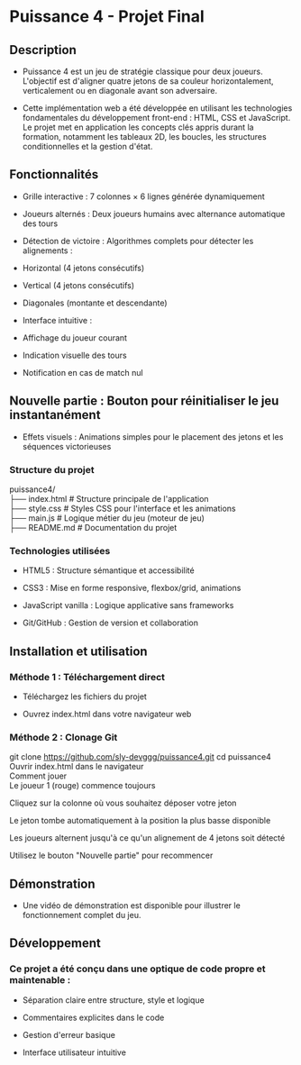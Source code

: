 # Puissance 4 - Projet Final

## Description
- Puissance 4 est un jeu de stratégie classique pour deux joueurs. L'objectif est d'aligner quatre jetons de sa couleur horizontalement, verticalement ou en diagonale avant son adversaire.

- Cette implémentation web a été développée en utilisant les technologies fondamentales du développement front-end : HTML, CSS et JavaScript. Le projet met en application les concepts clés appris durant la formation, notamment les tableaux 2D, les boucles, les structures conditionnelles et la gestion d'état.

## Fonctionnalités

- Grille interactive : 7 colonnes × 6 lignes générée dynamiquement

- Joueurs alternés : Deux joueurs humains avec alternance automatique des tours

- Détection de victoire : Algorithmes complets pour détecter les alignements :

- Horizontal (4 jetons consécutifs)

- Vertical (4 jetons consécutifs)

- Diagonales (montante et descendante)

- Interface intuitive :

- Affichage du joueur courant

- Indication visuelle des tours

- Notification en cas de match nul

## Nouvelle partie : Bouton pour réinitialiser le jeu instantanément

- Effets visuels : Animations simples pour le placement des jetons et les séquences victorieuses

### Structure du projet  
puissance4/  
├── index.html          # Structure principale de l'application   
├── style.css           # Styles CSS pour l'interface et les animations   
├── main.js             # Logique métier du jeu (moteur de jeu)    
├── README.md           # Documentation du projet   
 
### Technologies utilisées
- HTML5 : Structure sémantique et accessibilité

- CSS3 : Mise en forme responsive, flexbox/grid, animations

- JavaScript vanilla : Logique applicative sans frameworks

- Git/GitHub : Gestion de version et collaboration

## Installation et utilisation
###  Méthode 1 : Téléchargement direct
- Téléchargez les fichiers du projet

- Ouvrez index.html dans votre navigateur web

### Méthode 2 : Clonage Git

git clone https://github.com/sly-devggg/puissance4.git
cd puissance4  
 Ouvrir index.html dans le navigateur  
Comment jouer  
Le joueur 1 (rouge) commence toujours  

Cliquez sur la colonne où vous souhaitez déposer votre jeton

Le jeton tombe automatiquement à la position la plus basse disponible

Les joueurs alternent jusqu'à ce qu'un alignement de 4 jetons soit détecté

Utilisez le bouton "Nouvelle partie" pour recommencer

## Démonstration
- Une vidéo de démonstration est disponible pour illustrer le fonctionnement complet du jeu.

## Développement
### Ce projet a été conçu dans une optique de code propre et maintenable :

- Séparation claire entre structure, style et logique

- Commentaires explicites dans le code

- Gestion d'erreur basique

- Interface utilisateur intuitive